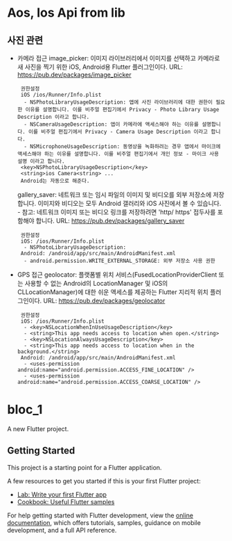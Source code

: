 # Aos, Ios Api from lib
## 사진 관련
 - 카메라 접근
    image_picker: 이미지 라이브러리에서 이미지를 선택하고 카메라로 새 사진을 찍기 위한 iOS, Android용 Flutter 플러그인이다.
        URL: https://pub.dev/packages/image_picker

        권한설정
        iOS /ios/Runner/Info.plist
         - NSPhotoLibraryUsageDescription: 앱에 사진 라이브러리에 대한 권한이 필요한 이유를 설명합니다. 이를 비주얼 편집기에서 Privacy - Photo Library Usage Description 이라고 합니다.
         - NSCameraUsageDescription: 앱이 카메라에 액세스해야 하는 이유를 설명합니다. 이를 비주얼 편집기에서 Privacy - Camera Usage Description 이라고 합니다.
         - NSMicrophoneUsageDescription: 동영상을 녹화하려는 경우 앱에서 마이크에 액세스해야 하는 이유를 설명합니다. 이를 비주얼 편집기에서 개인 정보 - 마이크 사용 설명 이라고 합니다.
        <key>NSPhotoLibraryUsageDescription</key>
        <string>ios Camera<string> ...
        Android는 자동으로 해준다.
        
    gallery_saver: 네트워크 또는 임시 파일의 이미지 및 비디오를 외부 저장소에 저장합니다. 이미지와 비디오는 모두 Android 갤러리와 iOS 사진에서 볼 수 있습니다. - 참고: 네트워크 이미지 또는 비디오 링크를 저장하려면 'http/ https' 접두사를 포함해야 합니다.
        URL: https://pub.dev/packages/gallery_saver
        
        권한설정
        iOS: /ios/Runner/Info.plist
         - NSPhotoLibraryUsageDescription: 
        Android: /android/app/src/main/AndroidManifest.xml
         - android.permission.WRITE_EXTERNAL_STORAGE: 외부 저장소 사용 권한
 - GPS 접근
    geolocator: 플랫폼별 위치 서비스(FusedLocationProviderClient 또는 사용할 수 없는 Android의 LocationManager 및 iOS의 CLLocationManager)에 대한 쉬운 액세스를 제공하는 Flutter 지리적 위치 플러그인이다.
        URL: https://pub.dev/packages/geolocator

        권한설정
        iOS: /ios/Runner/Info.plist
         - <key>NSLocationWhenInUseUsageDescription</key>
         - <string>This app needs access to location when open.</string>
         - <key>NSLocationAlwaysUsageDescription</key>
         - <string>This app needs access to location when in the background.</string>
        Android: /android/app/src/main/AndroidManifest.xml
         - <uses-permission android:name="android.permission.ACCESS_FINE_LOCATION" />
         - <uses-permission android:name="android.permission.ACCESS_COARSE_LOCATION" />
        
 
# bloc_1

A new Flutter project.

## Getting Started

This project is a starting point for a Flutter application.

A few resources to get you started if this is your first Flutter project:

- [Lab: Write your first Flutter app](https://docs.flutter.dev/get-started/codelab)
- [Cookbook: Useful Flutter samples](https://docs.flutter.dev/cookbook)

For help getting started with Flutter development, view the
[online documentation](https://docs.flutter.dev/), which offers tutorials,
samples, guidance on mobile development, and a full API reference.
